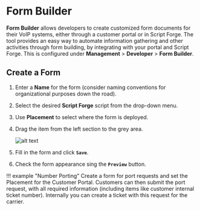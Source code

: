 # Form Builder

**Form Builder** allows developers to create customized form documents for their VoIP systems, either through a customer portal or in Script Forge. The tool provides an easy way to automate information gathering and other activities through form building, by integrating with your portal and Script Forge. This is configured under **Management** > **Developer** > **Form Builder**.

## Create a Form

1. Enter a **Name** for the form (consider naming conventions for organizational purposes down the road).
2. Select the desired **Script Forge** script from the drop-down menu.
3. Use **Placement** to select where the form is deployed.
4. Drag the item from the left section to the grey area.

    ![alt text][edit-formbuilder]

5. Fill in the form and click **`Save`**.
6. Check the form appearance sing the **`Preview`** button.

!!! example "Number Porting"
    Create a form for port requests and set the Placement for the Customer Portal. Customers can then submit the port request, with all required information (including items like customer internal ticket number). Internally you can create a ticket with this request for the carrier.  

[edit-formbuilder]: /developers/img/edit-formbuilder.png "New Form"
